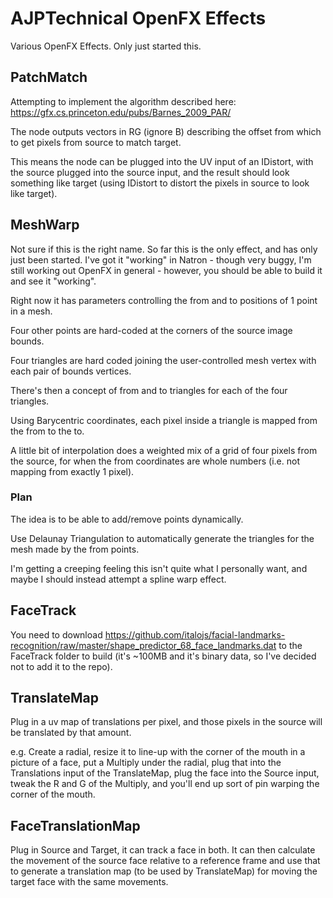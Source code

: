 # AJPTechnical OpenFX Effects
Various OpenFX Effects. Only just started this.

## PatchMatch

Attempting to implement the algorithm described here:
https://gfx.cs.princeton.edu/pubs/Barnes_2009_PAR/

The node outputs vectors in RG (ignore B) describing the offset from which to get pixels from source to match target.

This means the node can be plugged into the UV input of an IDistort, with the source plugged into the source input, and the result should look something like target (using IDistort to distort the pixels in source to look like target).

## MeshWarp

Not sure if this is the right name. So far this is the only effect, and has only just been started.
I've got it "working" in Natron - though very buggy, I'm still working out OpenFX in general -
however, you should be able to build it and see it "working".

Right now it has parameters controlling the from and to positions of 1 point in a mesh.

Four other points are hard-coded at the corners of the source image bounds.

Four triangles are hard coded joining the user-controlled mesh vertex with each pair of bounds vertices.

There's then a concept of from and to triangles for each of the four triangles.

Using Barycentric coordinates, each pixel inside a triangle is mapped from the from to the to.

A little bit of interpolation does a weighted mix of a grid of four pixels from the source, for when the from coordinates are whole numbers (i.e. not mapping from exactly 1 pixel).

### Plan

The idea is to be able to add/remove points dynamically.

Use Delaunay Triangulation to automatically generate the triangles for the mesh made by the from points.

I'm getting a creeping feeling this isn't quite what I personally want, and maybe I should instead attempt a spline warp effect.

## FaceTrack

You need to download https://github.com/italojs/facial-landmarks-recognition/raw/master/shape_predictor_68_face_landmarks.dat to the FaceTrack folder to build (it's ~100MB and it's binary data, so I've decided not to add it to the repo).

## TranslateMap

Plug in a uv map of translations per pixel, and those pixels in the source will be translated by that amount.

e.g. Create a radial, resize it to line-up with the corner of the mouth in a picture of a face, put a Multiply under the radial, plug that into the Translations input of the TranslateMap, plug the face into the Source input, tweak the R and G of the Multiply, and you'll end up sort of pin warping the corner of the mouth.

## FaceTranslationMap

Plug in Source and Target, it can track a face in both. It can then calculate the movement of the source face relative to a reference frame and use that to generate a translation map (to be used by TranslateMap) for moving the target face with the same movements.
